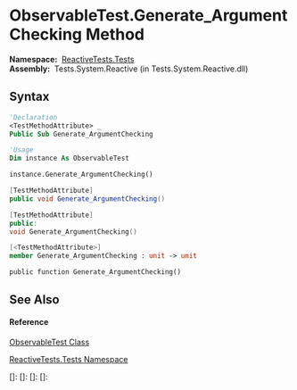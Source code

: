 # ObservableTest.Generate\_ArgumentChecking Method

**Namespace:**  [ReactiveTests.Tests](ReactiveTests.Tests\ReactiveTests.Tests.md)  
**Assembly:**  Tests.System.Reactive (in Tests.System.Reactive.dll)

## Syntax

```vb
'Declaration
<TestMethodAttribute> _
Public Sub Generate_ArgumentChecking
```

```vb
'Usage
Dim instance As ObservableTest

instance.Generate_ArgumentChecking()
```

```csharp
[TestMethodAttribute]
public void Generate_ArgumentChecking()
```

```c++
[TestMethodAttribute]
public:
void Generate_ArgumentChecking()
```

```fsharp
[<TestMethodAttribute>]
member Generate_ArgumentChecking : unit -> unit 
```

```jscript
public function Generate_ArgumentChecking()
```

## See Also

#### Reference

[ObservableTest Class](ObservableTest\ObservableTest.md)

[ReactiveTests.Tests Namespace](ReactiveTests.Tests\ReactiveTests.Tests.md)

[]: 
[]: 
[]: 
[]: 